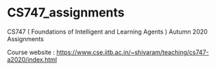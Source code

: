 # CS747_assignments

CS747 ( Foundations of Intelligent and Learning Agents ) Autumn 2020 Assignments

Course website : https://www.cse.iitb.ac.in/~shivaram/teaching/cs747-a2020/index.html
